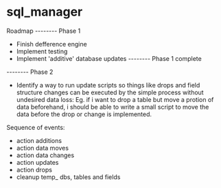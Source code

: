# sql_manager

Roadmap
-------- Phase 1
* Finish defference engine
* Implement testing
* Implement 'additive' database updates
-------- Phase 1 complete

-------- Phase 2
* Identify a way to run update scripts so things like drops and field structure changes can be executed by the simple process without undesired data loss:
    Eg. if i want to drop a table but move a protion of data beforehand, i should be able to write a small script to move the data before the drop or change is implemented.

Sequence of events:
* action additions
* action data moves
* action data changes
* action updates
* action drops
* cleanup temp_ dbs, tables and fields